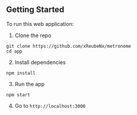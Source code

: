 ## Getting Started

To run this web application:

1. Clone the repo

```
git clone https://github.com/xReubeNx/metronome
cd app
```

2. Install dependencies
```
npm install
```

3. Run the app
```
npm start
```

4. Go to `http://localhost:3000`